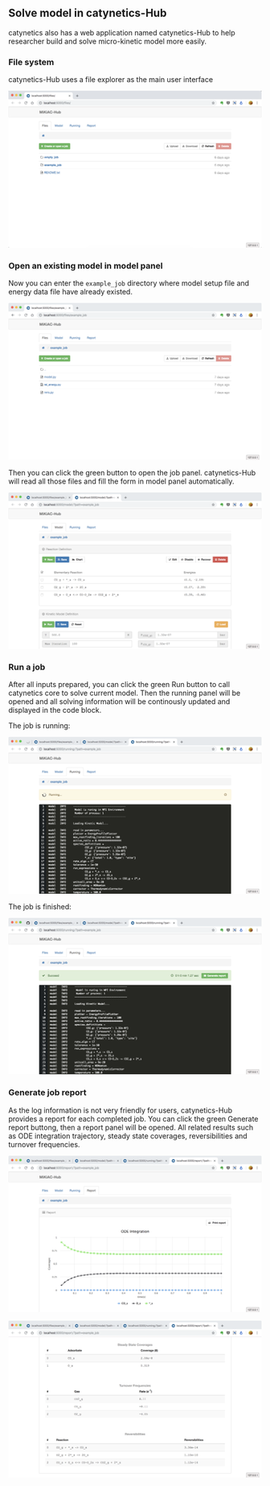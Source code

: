 ## Solve model in catynetics-Hub

catynetics also has a web application named catynetics-Hub to help researcher build and solve micro-kinetic model more easily.

### File system

catynetics-Hub uses a file explorer as the main user interface

![](../_static/file_system.png)

### Open an existing model in model panel

Now you can enter the `example_job` directory where model setup file and energy data file have already existed.

![](../_static/example_job.png)

Then you can click the green button to open the job panel. catynetics-Hub will read all those files and fill the form in model panel automatically.

![](../_static/model_panel.png)

### Run a job

After all inputs prepared, you can click the green Run button to call catynetics core to solve current model. Then the running panel will be opened and all solving information will be continously updated and displayed in the code block.

The job is running:

![](../_static/job_running.png)

The job is finished:

![](../_static/job_finished.png)

### Generate job report

As the log information is not very friendly for users, catynetics-Hub provides a report for each completed job. You can click the green Generate report buttong, then a report panel will be opened. All related results such as ODE integration trajectory, steady state coverages, reversibilities and turnover frequencies.

![](../_static/report_panel.png)

![](../_static/report_panel_2.png)

